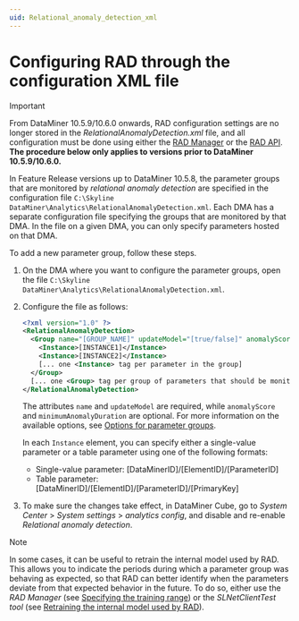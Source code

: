 ```yaml
---
uid: Relational_anomaly_detection_xml
---
```


# Configuring RAD through the configuration XML file

> [!IMPORTANT]
> From DataMiner 10.5.9/10.6.0 onwards<!--RN 43320-->, RAD configuration settings are no longer stored in the *RelationalAnomalyDetection.xml* file, and all configuration must be done using either the [RAD Manager](xref:RAD_manager) or the [RAD API](xref:RAD_API). **The procedure below only applies to versions prior to DataMiner 10.5.9/10.6.0.**

In Feature Release versions up to DataMiner 10.5.8, the parameter groups that are monitored by *relational anomaly detection* are specified in the configuration file `C:\Skyline DataMiner\Analytics\RelationalAnomalyDetection.xml`. Each DMA has a separate configuration file specifying the groups that are monitored by that DMA. In the file on a given DMA, you can only specify parameters hosted on that DMA.

To add a new parameter group, follow these steps.

1. On the DMA where you want to configure the parameter groups, open the file `C:\Skyline DataMiner\Analytics\RelationalAnomalyDetection.xml`.

1. Configure the file as follows:

   ```xml
   <?xml version="1.0" ?>
   <RelationalAnomalyDetection>
     <Group name="[GROUP_NAME]" updateModel="[true/false]" anomalyScore="[THRESHOLD]" minimumAnomalyDuration="[THRESHOLD2]">
       <Instance>[INSTANCE1]</Instance>
       <Instance>[INSTANCE2]</Instance>
       [... one <Instance> tag per parameter in the group]
     </Group>
     [... one <Group> tag per group of parameters that should be monitored by RAD]
   </RelationalAnomalyDetection>
   ```

   The attributes `name` and `updateModel` are required, while `anomalyScore` and `minimumAnomalyDuration` are optional. For more information on the available options, see [Options for parameter groups](xref:Relational_anomaly_detection#options-for-parameter-groups).

   In each `Instance` element, you can specify either a single-value parameter or a table parameter using one of the following formats:

     - Single-value parameter: [DataMinerID]/[ElementID]/[ParameterID]
     - Table parameter: [DataMinerID]/[ElementID]/[ParameterID]/[PrimaryKey]

1. To make sure the changes take effect, in DataMiner Cube, go to *System Center* > *System settings* > *analytics config*, and disable and re-enable *Relational anomaly detection*.

> [!NOTE]
> In some cases, it can be useful to retrain the internal model used by RAD. This allows you to indicate the periods during which a parameter group was behaving as expected, so that RAD can better identify when the parameters deviate from that expected behavior in the future. To do so, either use the *RAD Manager* (see [Specifying the training range](xref:RAD_manager#specifying-the-training-range)) or the *SLNetClientTest tool* (see [Retraining the internal model used by RAD](xref:SLNetClientTest_retrain_rad_model)).
